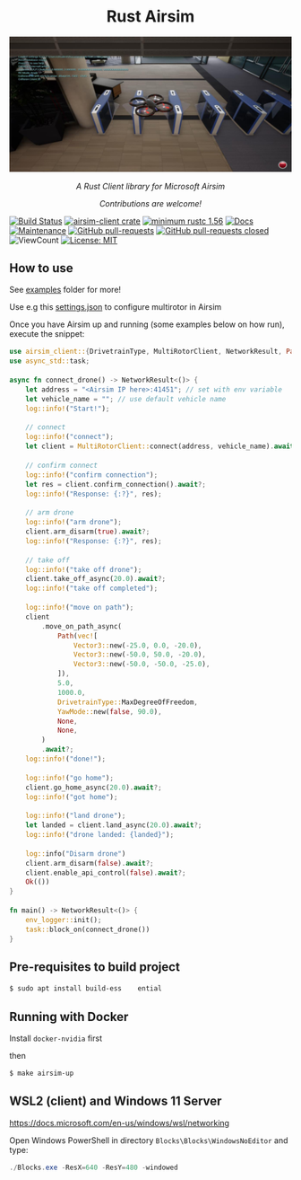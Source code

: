 <h1 align="center" font-size:4em;"> Rust Airsim </h1>
<p align="center">
  <img src="https://github.com/Sollimann/airsim-client/blob/main/docs/drone_lobby.png" width="750">
</p>

<p align="center">
    <em> A Rust Client library for Microsoft Airsim</em>
</p>

<p align="center">
    <em> Contributions are welcome! </em>
</p>

[![Build Status](https://github.com/Sollimann/airsim-client/actions/workflows/rust-ci.yml/badge.svg?event=push)](https://github.com/Sollimann/airsim-client/actions)
[![airsim-client crate](https://img.shields.io/crates/v/airsim-client.svg)](https://crates.io/crates/airsim-client)
[![minimum rustc 1.56](https://img.shields.io/badge/rustc-1.56+-blue.svg)](https://rust-lang.github.io/rfcs/2495-min-rust-version.html)
[![Docs](https://docs.rs/airsim-client/badge.svg)](https://docs.rs/airsim-client)
[![Maintenance](https://img.shields.io/badge/Maintained%3F-yes-green.svg)](https://GitHub.com/Sollimann/airsim-client/graphs/commit-activity)
[![GitHub pull-requests](https://img.shields.io/github/issues-pr/Sollimann/airsim-client.svg)](https://GitHub.com/Sollimann/airsim-client/pulls)
[![GitHub pull-requests closed](https://img.shields.io/github/issues-pr-closed/Sollimann/airsim-client.svg)](https://GitHub.com/Sollimann/airsim-client/pulls)
![ViewCount](https://views.whatilearened.today/views/github/Sollimann/airsim-client.svg)
[![License: MIT](https://img.shields.io/badge/License-MIT-yellow.svg)](https://opensource.org/licenses/MIT)

## How to use

See [examples](examples/) folder for more!

Use e.g this [settings.json](examples/multirotor/settings.json) to configure multirotor in Airsim

Once you have Airsim up and running (some examples below on how run), execute the snippet:

```rust
use airsim_client::{DrivetrainType, MultiRotorClient, NetworkResult, Path, Vector3, YawMode};
use async_std::task;

async fn connect_drone() -> NetworkResult<()> {
    let address = "<Airsim IP here>:41451"; // set with env variable
    let vehicle_name = ""; // use default vehicle name
    log::info!("Start!");

    // connect
    log::info!("connect");
    let client = MultiRotorClient::connect(address, vehicle_name).await?;

    // confirm connect
    log::info!("confirm connection");
    let res = client.confirm_connection().await?;
    log::info!("Response: {:?}", res);

    // arm drone
    log::info!("arm drone");
    client.arm_disarm(true).await?;
    log::info!("Response: {:?}", res);

    // take off
    log::info!("take off drone");
    client.take_off_async(20.0).await?;
    log::info!("take off completed");

    log::info!("move on path");
    client
        .move_on_path_async(
            Path(vec![
                Vector3::new(-25.0, 0.0, -20.0),
                Vector3::new(-50.0, 50.0, -20.0),
                Vector3::new(-50.0, -50.0, -25.0),
            ]),
            5.0,
            1000.0,
            DrivetrainType::MaxDegreeOfFreedom,
            YawMode::new(false, 90.0),
            None,
            None,
        )
        .await?;
    log::info!("done!");

    log::info!("go home");
    client.go_home_async(20.0).await?;
    log::info!("got home");

    log::info!("land drone");
    let landed = client.land_async(20.0).await?;
    log::info!("drone landed: {landed}");

    log::info("Disarm drone")
    client.arm_disarm(false).await?;
    client.enable_api_control(false).await?;
    Ok(())
}

fn main() -> NetworkResult<()> {
    env_logger::init();
    task::block_on(connect_drone())
}
```

## Pre-requisites to build project

```sh
$ sudo apt install build-ess    ential
```

## Running with Docker

Install `docker-nvidia` first

then

```sh
$ make airsim-up
```

## WSL2 (client) and Windows 11 Server

https://docs.microsoft.com/en-us/windows/wsl/networking

Open Windows PowerShell in directory `Blocks\Blocks\WindowsNoEditor` and type:

```PowerShell
./Blocks.exe -ResX=640 -ResY=480 -windowed
```
